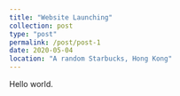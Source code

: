 ```yaml
---
title: "Website Launching"
collection: post
type: "post"
permalink: /post/post-1
date: 2020-05-04
location: "A random Starbucks, Hong Kong"
---
```


Hello world.
